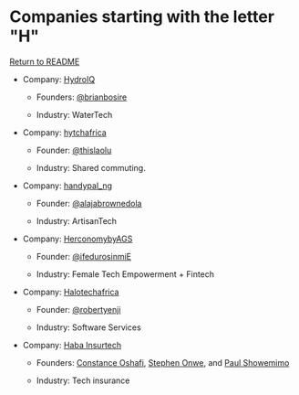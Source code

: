 # Companies starting with the letter "H"

[Return to README](../README.md)

- Company: [HydroIQ](https://www.hydroiq.co.ke)

  - Founders: [@brianbosire](https://twitter.com/brianbosire)

  - Industry: WaterTech

* Company: [hytchafrica](https://linktr.ee/hytchafrica)

  - Founder: [@thislaolu](https://twitter.com/thislaolu)

  - Industry: Shared commuting.

* Company: [handypal_ng](http://www.hanypalng.com/)

  - Founder: [@alajabrownedola](https://twitter.com/alajabrownedola)

  - Industry: ArtisanTech

* Company: [HerconomybyAGS](https://linktr.ee/Herconomy)

  - Founder: [@ifedurosinmiE](https://twitter.com/ifedurosinmiE)

  - Industry: Female Tech Empowerment + Fintech

* Company: [Halotechafrica](https://www.halotechafrica.com/)

  - Founder: [@robertyenji](https://gh.linkedin.com/in/yenjofficial)

  - Industry: Software Services

* Company: [Haba Insurtech](https://haba.insure/)

  - Founders: [Constance Oshafi](https://www.linkedin.com/in/hon-constance-oshafi-07a5153b/), [Stephen Onwe](https://www.twitter.com/onwe_stephen), and [Paul Showemimo](https://www.linkedin.com/in/paulshowemimo)

  - Industry: Tech insurance